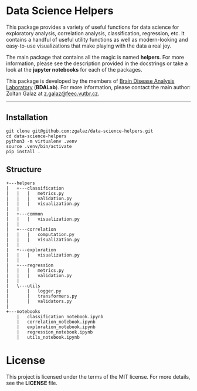 # Data Science Helpers
This package provides a variety of useful functions for data science for exploratory analysis, correlation analysis, 
classification, regression, etc. It contains a handful of useful utility functions as well as modern-looking and 
easy-to-use visualizations that make playing with the data a real joy.

The main package that contains all the magic is named **helpers**. For more information, please see the 
description provided in the docstrings or take a look at the **jupyter notebooks**  for each of the packages.

This package is developed by the members of [Brain Disease Analysis Laboratory](http://bdalab.utko.feec.vutbr.cz/) 
(**BDALab**). For more information, please contact the main author: Zoltan Galaz at <z.galaz@feec.vutbr.cz>.

* * * * * * * * *
 
## Installation
```
git clone git@github.com:zgalaz/data-science-helpers.git
cd data-science-helpers
python3 -m virtualenv .venv
source .venv/bin/activate
pip install .
```

## Structure
```
+---helpers
|   +---classification
|   |   |   metrics.py
|   |   |   validation.py
|   |   |   visualization.py
|   |           
|   +---common
|   |   |   visualization.py
|   |           
|   +---correlation
|   |   |   computation.py
|   |   |   visualization.py
|   |           
|   +---exploration
|   |   |   visualization.py
|   |           
|   +---regression
|   |   |   metrics.py
|   |   |   validation.py
|   |           
|   \---utils
|       |   logger.py
|       |   transformers.py
|       |   validators.py
|               
+---notebooks
    |   classification_notebook.ipynb
    |   correlation_notebook.ipynb
    |   exploration_notebook.ipynb
    |   regression_notebook.ipynb
    |   utils_notebook.ipynb
```

# License
This project is licensed under the terms of the MIT license. For more details, see the **LICENSE** file.